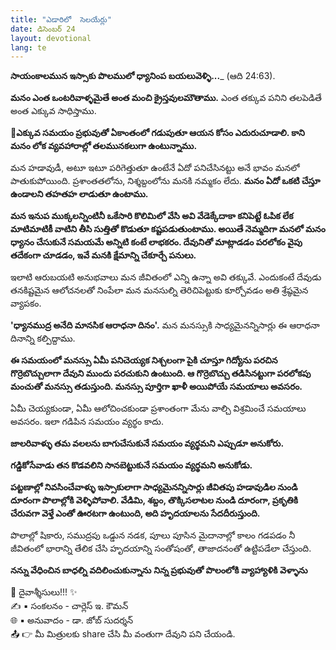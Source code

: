```yaml
---
title: "ఎడారిలో  సెలయేర్లు"
date: డిసెంబర్ 24
layout: devotional
lang: te
---
```


**సాయంకాలమున ఇస్సాకు పొలములో ధ్యానింప బయలువెళ్ళి...**_ (ఆది 24:63).

**మనం ఎంత ఒంటరివాళ్ళమైతే అంత మంచి క్రైస్తవులమౌతాము.** ఎంత తక్కువ పనిని తలపెడితే అంత ఎక్కువ సాధిస్తాము. 

**📖ఎక్కువ సమయం ప్రభువుతో ఏకాంతంలో గడుపుతూ ఆయన కోసం ఎదురుచూడాలి. కాని మనం లోక వ్యవహారాల్లో తలమునకలుగా ఉంటున్నాము.**

మన హడావుడీ, అటూ ఇటూ పరిగెత్తుతూ ఉంటేనే ఏదో పనిచేసినట్టు అనే భావం మనలో పాతుకుపోయింది. ప్రశాంతతలోను, నిశ్శబ్దంలోను మనకి నమ్మకం లేదు. **మనం ఏదో ఒకటి చేస్తూ ఉండాలని తహతహ లాడుతూ ఉంటాము.**

 **మన ఇనుప ముక్కలన్నింటినీ ఒకేసారి కొలిమిలో వేసి అవి వేడెక్కేదాకా కనిపెట్టే ఓపిక లేక మాటిమాటికీ వాటిని తీసి సుత్తితో కొడుతూ కష్టపడుతుంటాము. అయితే నెమ్మదిగా మనలో మనం ధ్యానం చేసుకునే సమయమే అన్నిటి కంటే లాభకరం. దేవునితో మాట్లాడడం పరలోకం వైపు తదేకంగా చూడడం, ఇవే మనకి క్షేమాన్ని చేకూర్చే పనులు.**

 ఇలాటి ఆరుబయటి అనుభవాలు మన జీవితంలో ఎన్ని ఉన్నా అవి తక్కువే. ఎందుకంటే దేవుడు తనకిష్టమైన ఆలోచనలతో నింపేలా మన మనసుల్ని తెరిచిపెట్టుకు కూర్చోవడం అతి శ్రేష్ఠమైన వ్యాపకం. 

**'ధ్యానముద్ర అనేది మానసిక ఆరాధనా దినం'.**  మన మనస్సుకి సాధ్యమైనన్నిసార్లు ఈ ఆరాధనా దినాన్ని కల్పిద్దాము.

 **ఈ సమయంలో మనస్సు ఏమీ పనిచెయ్యక నిశ్చలంగా పైకి చూస్తూ గిద్యోను పరచిన గొర్రెబొచ్చులాగా దేవుని ముందు పరచుకుని ఉంటుంది. ఆ గొర్రెబొచ్చు తడిసినట్టుగా పరలోకపు మంచుతో మనస్సు తడుస్తుంది. మనస్సు పూర్తిగా ఖాళీ అయిపోయే సమయాలు అవసరం.**

 ఏమీ చెయ్యకుండా, ఏమీ ఆలోచించకుండా ప్రశాంతంగా మేను వాల్చి విశ్రమించే సమయాలు అవసరం. ఇలా గడిపిన సమయం వ్యర్థం కాదు.

**జాలరివాళ్ళు తమ వలలను బాగుచేసుకునే సమయం వ్యర్థమని ఎప్పుడూ అనుకోరు.**

 **గడ్డికోసేవాడు తన కొడవలిని సానబెట్టుకునే సమయం వ్యర్థమని అనుకోడు.**

 **పట్టణాల్లో నివసించేవాళ్ళు ఇస్సాకులాగా సాధ్యమైనన్నిసార్లు జీవితపు హడావుడిల నుండి దూరంగా పొలాల్లోకి వెళ్ళిపోవాలి. వేడిమి, శబ్దం, తొక్కిసలాటల నుండి దూరంగా, ప్రకృతికి చేరువగా వెళ్తే ఎంతో ఊరటగా ఉంటుంది, అది హృదయాలను సేదదీరుస్తుంది.**

 పొలాల్లో షికారు, సముద్రపు ఒడ్డున నడక, పూలు పూసిన మైదానాల్లో కాలం గడపడం నీ జీవితంలో భారాన్ని తేలిక చేసి హృదయాన్ని సంతోషంతో, తాజాదనంతో ఉట్టిపడేలా చేస్తుంది. 

**నన్ను వేధించిన బాధల్ని వదిలించుకున్నాను** **నిన్న ప్రభువుతో పొలంలోకి వ్యాహ్యాళికి వెళ్ళాను**

<div class="blessing">🙏 <span class="bless-text">దైవాశ్శీసులు!!!</span> ✨</div>

<div class="credit">✍️ <span class="credit-text">▪ సంకలనం - చార్లెస్ ఇ. కౌమన్</span></div>
<div class="credit">🌐 <span class="credit-text">▪ అనువాదం - డా. జోబ్ సుదర్శన్</span></div>


<div class="share">📤 👉 <span class="share-text">మీ మిత్రులకు share చేసి మీ వంతుగా దేవుని పని చేయండి.</span></div>

